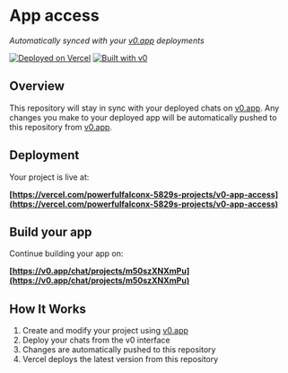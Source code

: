 # App access

*Automatically synced with your [v0.app](https://v0.app) deployments*

[![Deployed on Vercel](https://img.shields.io/badge/Deployed%20on-Vercel-black?style=for-the-badge&logo=vercel)](https://vercel.com/powerfulfalconx-5829s-projects/v0-app-access)
[![Built with v0](https://img.shields.io/badge/Built%20with-v0.app-black?style=for-the-badge)](https://v0.app/chat/projects/m50szXNXmPu)

## Overview

This repository will stay in sync with your deployed chats on [v0.app](https://v0.app).
Any changes you make to your deployed app will be automatically pushed to this repository from [v0.app](https://v0.app).

## Deployment

Your project is live at:

**[https://vercel.com/powerfulfalconx-5829s-projects/v0-app-access](https://vercel.com/powerfulfalconx-5829s-projects/v0-app-access)**

## Build your app

Continue building your app on:

**[https://v0.app/chat/projects/m50szXNXmPu](https://v0.app/chat/projects/m50szXNXmPu)**

## How It Works

1. Create and modify your project using [v0.app](https://v0.app)
2. Deploy your chats from the v0 interface
3. Changes are automatically pushed to this repository
4. Vercel deploys the latest version from this repository